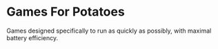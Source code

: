 # Games For Potatoes

Games designed specifically to run as quickly as possibly, with maximal battery efficiency.